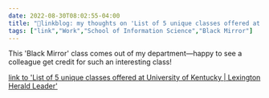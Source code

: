 ```yaml
---
date: 2022-08-30T08:02:55-04:00
title: "🔗linkblog: my thoughts on 'List of 5 unique classes offered at University of Kentucky | Lexington Herald Leader'"
tags: ["link","Work","School of Information Science","Black Mirror"]
---
```

This 'Black Mirror' class comes out of my department—happy to see a colleague get credit for such an interesting class!
 

[link to 'List of 5 unique classes offered at University of Kentucky | Lexington Herald Leader'](https://www.kentucky.com/news/local/education/article264772859.html)

